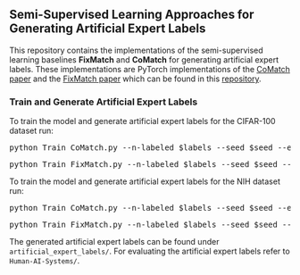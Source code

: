 ## Semi-Supervised Learning Approaches for Generating Artificial Expert Labels
This repository contains the implementations of the semi-supervised learning baselines **FixMatch** and **CoMatch** for generating artificial expert labels. 
These implementations are PyTorch implementations of the <a href="https://arxiv.org/abs/2011.11183">CoMatch paper</a> 
and the <a href="https://arxiv.org/abs/2001.07685">FixMatch paper</a> which can be found in this <a href="https://github.com/salesforce/CoMatch">repository</a>.


### Train and Generate Artificial Expert Labels
To train the model and generate artificial expert labels for the CIFAR-100 dataset run:
<pre>python Train_CoMatch.py --n-labeled $labels --seed $seed --ex_strength $strength --dataset CIFAR100</pre> 
<pre>python Train_FixMatch.py --n-labeled $labels --seed $seed --ex_strength $strength --dataset CIFAR100</pre> 

To train the model and generate artificial expert labels for the NIH dataset run:
<pre>python Train_CoMatch.py --n-labeled $labels --seed $seed --ex_strength $labeler_id --n-imgs-per-epoch 32768 --dataset NIH</pre> 
<pre>python Train_FixMatch.py --n-labeled $labels --seed $seed --ex_strength $labeler_id --n-imgs-per-epoch 32768 --dataset NIH</pre> 

The generated artificial expert labels can be found under `artificial_expert_labels/`. 
For evaluating the artificial expert labels refer to `Human-AI-Systems/`.